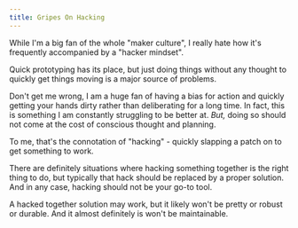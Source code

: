 ```yaml
---
title: Gripes On Hacking
---
```


While I'm a big fan of the whole "maker culture", I really hate how it's
frequently accompanied by a "hacker mindset".

Quick prototyping has its place, but just doing things without any thought to
quickly get things moving is a major source of problems.

Don't get me wrong, I am a huge fan of having a bias for action and quickly
getting your hands dirty rather than deliberating for a long time. In fact,
this is something I am constantly struggling to be better at. _But,_ doing so
should not come at the cost of conscious thought and planning.

To me, that's the connotation of "hacking" - quickly slapping a patch on to get
something to work.

There are definitely situations where hacking something together is the right
thing to do, but typically that hack should be replaced by a proper solution.
And in any case, hacking should not be your go-to tool.

A hacked together solution may work, but it likely won't be pretty or robust or
durable. And it almost definitely is won't be maintainable.
